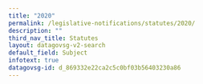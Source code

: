 ```yaml
---
title: "2020"
permalink: /legislative-notifications/statutes/2020/
description: ""
third_nav_title: Statutes
layout: datagovsg-v2-search
default_field: Subject
infotext: true
datagovsg-id: d_869332e22ca2c5c0bf03b56403230a86
---
```

